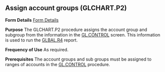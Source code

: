 ## Assign account groups (GLCHART.P2)
<PageHeader />

**Form Details**
[Form Details](../GLCHART-P2-1/README.md)

**Purpose**
The GLCHART.P2 procedure assigns the account group and subgroup from the
information in the [GL.CONTROL](../GL-CONTROL/README.md) screen. This information is
used to run the [GLBAL.R4](../GLBAL-R4/README.md) report.

**Frequency of Use**
As required.

**Prerequisites**
The account groups and sub groups must be assigned to ranges of accounts in
the [GL.CONTROL](../GL-CONTROL/README.md) procedure.

<badge text= "Version 8.10.57 " vertical="middle" />

<PageFooter />
